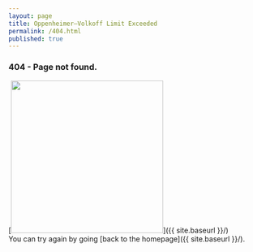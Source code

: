 ```yaml
---
layout: page
title: Oppenheimer–Volkoff Limit Exceeded
permalink: /404.html
published: true
---
```

### 404 - Page not found.
[<img src="{{ site.baseurl }}/images/404.jpg" style="width: 300px;"/>]({{ site.baseurl }}/)  
You can try again by going [back to the homepage]({{ site.baseurl }}/).
